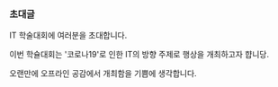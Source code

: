 ### 초대글

IT 학술대회에 여러분을 초대합니다.

이번 학슐대회는 '코로나19'로 인한 IT의 방향 주제로 행상을 개최하고자 햡니당.

오랜만에 오프라인 공감에서 개최함을 기쁨에 생각합니다.
